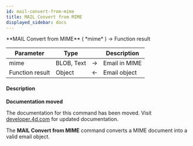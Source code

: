 ```yaml
---
id: mail-convert-from-mime
title: MAIL Convert from MIME
displayed_sidebar: docs
---
```


<!--REF #_command_.MAIL Convert from MIME.Syntax-->**MAIL Convert from MIME** ( *mime* ) -> Function result<!-- END REF-->
<!--REF #_command_.MAIL Convert from MIME.Params-->
| Parameter | Type |  | Description |
| --- | --- | --- | --- |
| mime | BLOB, Text | -> | Email in MIME |
| Function result | Object | <- | Email object |

<!-- END REF-->

#### Description 



**Documentation moved**

The documentation for this command has been moved. Visit [developer.4d.com](https://developer.4d.com/docs/API/EmailObjectClass.html#mail-convert-from-mime) for updated documentation.

The **MAIL Convert from MIME** command converts a MIME document into a valid email object. 
